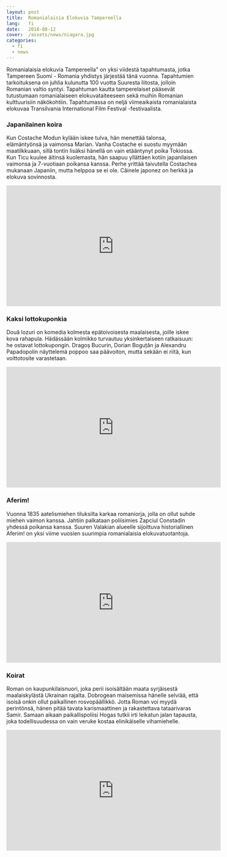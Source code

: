 ```yaml
---
layout: post
title:  Romanialaisia Elokuvia Tampereella
lang:   fi
date:   2018-08-12
cover:  /assets/news/niagara.jpg
categories:
  - fi
  - news
---
```


Romanialaisia elokuvia Tampereella" on yksi viidestä tapahtumasta, jotka Tampereen Suomi - Romania yhdistys järjestää tänä vuonna. Tapahtumien tarkoituksena on juhlia kulunutta 100 vuotta Suuresta liitosta, jolloin Romanian valtio syntyi. Tapahtuman kautta tamperelaiset pääsevät tutustumaan romanialaiseen elokuvataiteeseen sekä muihin Romanian kulttuurisiin näkökohtiin. Tapahtumassa on neljä viimeaikaista romanialaista elokuvaa Transilvania International Film Festival -festivaalista.

### Japanilainen koira

Kun Costache Modun kylään iskee tulva, hän menettää talonsa, elämäntyönsä ja vaimonsa Marian. Vanha Costache ei suostu myymään maatilkkuaan, sillä tontin lisäksi hänellä on vain etääntynyt poika Tokiossa. Kun Ticu kuulee äitinsä kuolemasta, hän saapuu yllättäen kotiin japanilaisen vaimonsa ja 7-vuotiaan poikansa kanssa. Perhe yrittää taivutella Costachea mukanaan Japaniin, mutta helppoa se ei ole. Câinele japonez on herkkä ja elokuva sovinnosta.

<iframe width="560" height="315" src="https://www.youtube.com/embed/ghNAZtYg6Rg" frameborder="0" allow="autoplay; encrypted-media" allowfullscreen></iframe>

### Kaksi lottokuponkia

Două lozuri on komedia kolmesta epätoivoisesta maalaisesta, joille iskee kova rahapula. Hädässään kolmikko turvautuu yksinkertaiseen ratkaisuun: he ostavat lottokupongin. Dragoș Bucurin, Dorian Boguțăn ja Alexandru Papadopolin näyttelemä poppoo saa päävoiton, mutta sekään ei riitä, kun voittotosite varastetaan.

<iframe width="560" height="315" src="https://www.youtube.com/embed/j6GvCvAS22Q" frameborder="0" allow="autoplay; encrypted-media" allowfullscreen></iframe>

### Aferim!

Vuonna 1835 aatelismiehen tiluksilta karkaa romaniorja, jolla on ollut suhde miehen vaimon kanssa. Jahtiin palkataan poliisimies Zapciul Constadin yhdessä poikansa kanssa. Suuren Valakian alueelle sijoittuva historiallinen Aferim! on yksi viime vuosien suurimpia romanialaisia elokuvatuotantoja.

<iframe width="560" height="315" src="https://www.youtube.com/embed/mmTYOY_jQWc" frameborder="0" allow="autoplay; encrypted-media" allowfullscreen></iframe>

### Koirat

Roman on kaupunkilaisnuori, joka perii isoisältään maata syrjäisestä maalaiskylästä Ukrainan rajalta. Dobrogean maisemissa hänelle selviää, että isoisä onkin ollut paikallinen rosvopäällikkö. Jotta Roman voi myydä perintönsä, hänen pitää tavata karismaattinen ja rakastettava tataarivaras Samir. Samaan aikaan paikallispoliisi Hogas tutkii irti leikatun jalan tapausta, joka todellisuudessa on vain veruke kostaa elinikäiselle vihamiehelle.

<iframe width="560" height="315" src="https://www.youtube.com/embed/J2KznXCOT6M" frameborder="0" allow="autoplay; encrypted-media" allowfullscreen></iframe>
